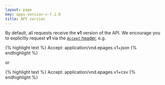 ```yaml
---
layout: page
key: apps-version-v-7.1.0
title: API version
---
```


By default, all requests receive the **v1** version of the API.
We encourage you to explicitly request **v1** via the [`Accept` header](page:apps-media-type), e.g.

{% highlight text %}
Accept: application/vnd.epages.v1+json
{% endhighlight %}

or

{% highlight text %}
Accept: application/vnd.epages.v1+csv
{% endhighlight %}
